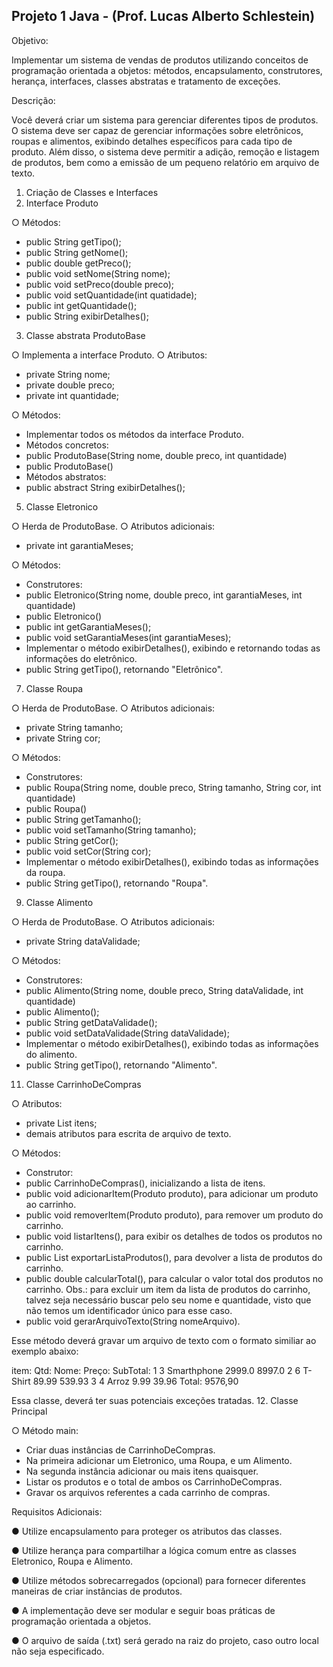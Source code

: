 ## Projeto 1 Java - (Prof. Lucas Alberto Schlestein)

Objetivo: 

Implementar um sistema de vendas de produtos utilizando conceitos de programação
orientada a objetos: métodos, encapsulamento, construtores, herança, interfaces, classes
abstratas e tratamento de exceções.

Descrição:

Você deverá criar um sistema para gerenciar diferentes tipos de produtos. O sistema deve ser
capaz de gerenciar informações sobre eletrônicos, roupas e alimentos, exibindo detalhes
específicos para cada tipo de produto. Além disso, o sistema deve permitir a adição, remoção e
listagem de produtos, bem como a emissão de um pequeno relatório em arquivo de texto.

1. Criação de Classes e Interfaces
1. Interface Produto

○ Métodos:

- public String getTipo();
- public String getNome();
- public double getPreco();
- public void setNome(String nome);
- public void setPreco(double preco);
- public void setQuantidade(int quatidade);
- public int getQuantidade();
- public String exibirDetalhes();

3. Classe abstrata ProdutoBase

○ Implementa a interface Produto.
○ Atributos:

- private String nome;
- private double preco;
- private int quantidade;

○ Métodos:

- Implementar todos os métodos da interface Produto.
- Métodos concretos:
- public ProdutoBase(String nome, double preco, int
quantidade)
- public ProdutoBase()
- Métodos abstratos:
- public abstract String exibirDetalhes();

5. Classe Eletronico

○ Herda de ProdutoBase.
○ Atributos adicionais:

- private int garantiaMeses;
  
○ Métodos:

- Construtores:
- public Eletronico(String nome, double preco, int
garantiaMeses, int quantidade)
- public Eletronico()
- public int getGarantiaMeses();
- public void setGarantiaMeses(int garantiaMeses);
- Implementar o método exibirDetalhes(), exibindo e retornando todas
as informações do eletrônico.
- public String getTipo(), retornando "Eletrônico".

7. Classe Roupa

○ Herda de ProdutoBase.
○ Atributos adicionais:

- private String tamanho;
- private String cor;
  
○ Métodos:

- Construtores:
- public Roupa(String nome, double preco, String
tamanho, String cor, int quantidade)
- public Roupa()
- public String getTamanho();
- public void setTamanho(String tamanho);
- public String getCor();
- public void setCor(String cor);
- Implementar o método exibirDetalhes(), exibindo todas as informações
da roupa.
- public String getTipo(), retornando "Roupa".

9. Classe Alimento

○ Herda de ProdutoBase.
○ Atributos adicionais:

- private String dataValidade;

○ Métodos:

- Construtores:
- public Alimento(String nome, double preco, String
dataValidade, int quantidade)
- public Alimento();
- public String getDataValidade();
- public void setDataValidade(String dataValidade);
- Implementar o método exibirDetalhes(), exibindo todas as informações
do alimento.
- public String getTipo(), retornando "Alimento".
  
11. Classe CarrinhoDeCompras

○ Atributos:

- private List<Produto> itens;
- demais atributos para escrita de arquivo de texto.

○ Métodos:

- Construtor:
- public CarrinhoDeCompras(), inicializando a lista de itens.
- public void adicionarItem(Produto produto), para adicionar um
produto ao carrinho.
- public void removerItem(Produto produto), para remover um
produto do carrinho.
- public void listarItens(), para exibir os detalhes de todos os
produtos no carrinho.
- public List <Produto> exportarListaProdutos(), para devolver
a lista de produtos do carrinho.
- public double calcularTotal(), para calcular o valor total dos
produtos no carrinho.
Obs.: para excluir um item da lista de produtos do carrinho, talvez seja
necessário buscar pelo seu nome e quantidade, visto que não temos um
identificador único para esse caso.
- public void gerarArquivoTexto(String nomeArquivo).

Esse método deverá gravar um arquivo de texto com o formato similiar ao
exemplo abaixo:

item: Qtd: Nome: Preço: SubTotal:
1 3 Smarthphone 2999.0 8997.0
2 6 T-Shirt 89.99 539.93
3 4 Arroz 9.99 39.96
Total: 9576,90

Essa classe, deverá ter suas potenciais exceções tratadas.
12. Classe Principal

○ Método main:

- Criar duas instâncias de CarrinhoDeCompras.
- Na primeira adicionar um Eletronico, uma Roupa, e um
Alimento.
- Na segunda instância adicionar ou mais itens quaisquer.
- Listar os produtos e o total de ambos os CarrinhoDeCompras.
- Gravar os arquivos referentes a cada carrinho de compras.
  
Requisitos Adicionais:

● Utilize encapsulamento para proteger os atributos das classes.

● Utilize herança para compartilhar a lógica comum entre as classes Eletronico, Roupa e
Alimento.

● Utilize métodos sobrecarregados (opcional) para fornecer diferentes maneiras de criar
instâncias de produtos.

● A implementação deve ser modular e seguir boas práticas de programação orientada a
objetos.

● O arquivo de saída (.txt) será gerado na raiz do projeto, caso outro local não seja
especificado.
